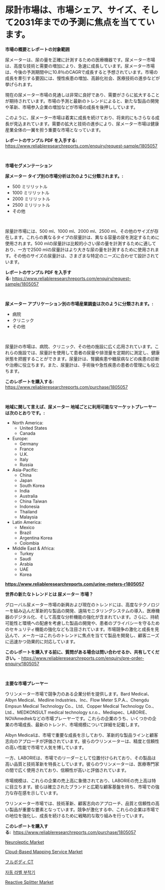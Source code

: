 <p><h1>尿計市場は、市場シェア、サイズ、そして2031年までの予測に焦点を当てています。</h1></p><p><strong>市場の概要とレポートの対象範囲</strong></p>
<p><p>尿メーターは、尿の量を正確に計測するための医療機器です。尿メーター市場は、高度な技術と需要の増加により、急速に成長しています。尿メーター市場は、今後の予測期間中に10.8％のCAGRで成長すると予想されています。市場の成長を牽引する要因には、慢性疾患の増加、高齢化社会、医療技術の進歩などが挙げられます。</p><p>現在の尿メーター市場の見通しは非常に良好であり、需要がさらに拡大することが期待されています。市場の予測と最新のトレンドによると、新たな製品の開発や革新、市場参入企業の増加などが市場の成長を後押ししています。</p><p>このように、尿メーター市場は着実に成長を続けており、将来的にもさらなる成長が見込まれています。需要の拡大と技術の進歩により、尿メーター市場は健康産業全体の一翼を担う重要な市場となっています。</p></p>
<p><strong>レポートのサンプル PDF を入手する:</strong> <a href="https://www.reliableresearchreports.com/enquiry/request-sample/1805057">https://www.reliableresearchreports.com/enquiry/request-sample/1805057</a></p>
<p>&nbsp;</p>
<p><strong>市場セグメンテーション</strong></p>
<p><strong>尿メーター タイプ別の市場分析は次のように分類されます。:</strong></p>
<p><ul><li>500 ミリリットル</li><li>1000 ミリリットル</li><li>2000 ミリリットル</li><li>2500 ミリリットル</li><li>その他</li></ul></p>
<p>&nbsp;</p>
<p><p>尿量計市場には、500 ml、1000 ml、2000 ml、2500 ml、その他のサイズが存在します。これらの異なるタイプの尿量計は、異なる容量の尿を測定するために使用されます。500 mlの尿量計は比較的小さい尿の量を計測するために適しており、一方で2500 mlの尿量計はより大きな尿の量を計測するために使用されます。その他のサイズの尿量計は、さまざまな特定のニーズに合わせて設計されています。</p></p>
<p><strong>レポートのサンプル PDF を入手する:</strong>&nbsp;<a href="https://www.reliableresearchreports.com/enquiry/request-sample/1805057">https://www.reliableresearchreports.com/enquiry/request-sample/1805057</a></p>
<p>&nbsp;</p>
<p><strong> 尿メーター アプリケーション別の市場産業調査は次のように分類されます。:</strong></p>
<p><ul><li>病院</li><li>クリニック</li><li>その他</li></ul></p>
<p>&nbsp;</p>
<p><p>尿量計の市場は、病院、クリニック、その他の施設に広く応用されています。これらの施設では、尿量計を使用して患者の尿量や排泄量を定期的に測定し、健康状態を把握することができます。尿量計は、腎臓疾患や糖尿病などの疾患の診断や治療に役立ちます。また、尿量計は、手術後や急性疾患の患者の管理にも役立ちます。</p></p>
<p><strong>このレポートを購入する:</strong>&nbsp; <a href="https://www.reliableresearchreports.com/purchase/1805057">https://www.reliableresearchreports.com/purchase/1805057</a></p>
<p>&nbsp;</p>
<p><strong>地域に関して言えば、尿メーター 地域ごとに利用可能なマーケットプレーヤーは次のとおりです。:</strong></p>
<p><ul>
    <li>
        North America:
        <ul>
            <li>United States</li>
            <li>Canada</li>
        </ul>
    </li>
    <li>
        Europe:
        <ul>
            <li>Germany</li>
            <li>France</li>
            <li>U.K.</li>
            <li>Italy</li>
            <li>Russia</li>
        </ul>
    </li>
    <li>
        Asia-Pacific:
        <ul>
            <li>China</li>
            <li>Japan</li>
            <li>South Korea</li>
            <li>India</li>
            <li>Australia</li>
            <li>China Taiwan</li>
            <li>Indonesia</li>
            <li>Thailand</li>
            <li>Malaysia</li>
        </ul>
    </li>
    <li>
        Latin America:
        <ul>
            <li>Mexico</li>
            <li>Brazil</li>
            <li>Argentina Korea</li>
            <li>Colombia</li>
        </ul>
    </li>
    <li>
        Middle East & Africa:
        <ul>
            <li>Turkey</li>
            <li>Saudi</li>
            <li>Arabia</li>
            <li>UAE</li>
            <li>Korea</li>
        </ul>
    </li>
    </ul></p>
<p><strong><a href="https://www.reliableresearchreports.com/urine-meters-r1805057">https://www.reliableresearchreports.com/urine-meters-r1805057</a></strong>&nbsp;</p>
<p><strong>世界の新たなトレンドとは 尿メーター 市場？</strong></p>
<p><p>グローバル尿メーター市場の新興および現在のトレンドには、高度なテクノロジーを組み込んだ革新的な製品の開発、遠隔モニタリングシステムの導入、医療機器のデジタル化、そして高度な分析機能の強化が含まれています。さらに、持続可能性と環境への配慮を考慮した製品の開発や、患者のプライバシーを守るためのセキュリティ機能の強化なども注目されています。市場競争の激化と成長を見込んで、メーカーはこれらのトレンドに焦点を当てて製品を開発し、顧客ニーズに迅速かつ効果的に対応しています。</p></p>
<p><strong>このレポートを購入する前に、質問がある場合は問い合わせるか、共有してください。</strong>- <a href="https://www.reliableresearchreports.com/enquiry/pre-order-enquiry/1805057">https://www.reliableresearchreports.com/enquiry/pre-order-enquiry/1805057</a></p>
<p>&nbsp;</p>
<p><strong>主要な市場プレーヤー</strong></p>
<p><p>ウリンメーター市場で競争力のある企業分析を提供します。Bard Medical、Albyn Medical、Medline Industries、Inc、Flow Meter S.P.A.、Chengdu Empsun Medical Technology Co.、Ltd、Copper Medical Technology Co.、Ltd.、MEDKONSULT medical technology s.r.o.、Medispec、LABORIE、NOVAmedtekなどの市場プレーヤーです。これらの企業のうち、いくつかの企業の市場成長、最新のトレンド、市場規模について詳細を記載します。</p><p>Albyn Medicalは、市場で重要な成長を示しており、革新的な製品ラインと顧客志向のアプローチが評価されています。彼らのウリンメーターは、精度と信頼性の高い性能で市場で人気を博しています。</p><p>一方、LABORIEは、市場でのリーダーとして位置付けられており、その製品は高い品質と技術革新を特長としています。彼らのウリンメーターは、医療専門家の間で広く使用されており、信頼性が高いと評価されています。</p><p>市場規模は、これらの企業の売上高に象徴されており、LABORIEの売上高は特に目立ちます。彼らは確立されたブランドと広範な顧客基盤を持ち、市場での強力な存在感を示しています。</p><p>ウリンメーター市場では、技術革新、顧客志向のアプローチ、品質と信頼性の高い製品が重要な要素となっています。競争が激化する中、これらの企業は市場での地位を強化し、成長を続けるために戦略的な取り組みを行っています。</p></p>
<p><strong>このレポートを購入する:</strong>&nbsp;&nbsp;<a href="https://www.reliableresearchreports.com/purchase/1805057">https://www.reliableresearchreports.com/purchase/1805057</a></p>
<p><p><a href="https://github.com/arionmp/Market-Research-Report-List-3/blob/main/neuroleptic-market.md">Neuroleptic Market</a></p><p><a href="https://medium.com/@daveblock08/cloud-based-mapping-service-market-outlook-industry-overview-and-forecast-2024-to-2031-aedef3887e1b">Cloud-Based Mapping Service Market</a></p><p><a href="https://github.com/zjkmgcs938405/Market-Research-Report-List-2/blob/main/545863458712.md">フルボディ CT</a></p><p><a href="https://github.com/rcabello548/Market-Research-Report-List-1/blob/main/376540956340.md">자동 라벨 부착기</a></p><p><a href="https://www.linkedin.com/pulse/reactive-splitter-market-exploring-share-trends-future-gm6wc">Reactive Splitter Market</a></p></p>